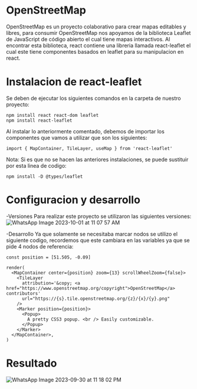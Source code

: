 # OpenStreetMap 
OpenStreetMap es un proyecto colaborativo para crear mapas editables y libres, para consumir OpenStreetMap nos apoyamos de la biblioteca Leaflet de JavaScript de código abierto el cual tiene mapas interactivos. Al encontrar esta biblioteca, react contiene una libreria llamada react-leaflet el cual este tiene componentes basados en leaflet para su manipulacion en react. 

# Instalacion de react-leaflet
Se deben de ejecutar los siguientes comandos en la carpeta de nuestro proyecto:
```
npm install react react-dom leaflet
npm install react-leaflet
```

Al instalar lo anteriormente comentado, debemos de importar los componentes que vamos a utilizar que son los siguientes:
```
import { MapContainer, TileLayer, useMap } from 'react-leaflet'
```

Nota: Si es que no se hacen las anteriores instalaciones, se puede sustituir por esta linea de codigo:
```
npm install -D @types/leaflet
```

# Configuracion y desarrollo 
-Versiones
Para realizar este proyecto se utilizaron las siguientes versiones: 
![WhatsApp Image 2023-10-01 at 11 07 57 AM](https://github.com/OrtegaF/Proyecto-de-Geolocalizacion/assets/105130659/2a708179-3c3c-4234-9e83-85194e69a0ad)

-Desarrollo 
Ya que solamente se necesitaba marcar nodos se utilizo el siguiente codigo, recordemos que este cambiara en las variables ya que se pide 4 nodos de referencia:
```
const position = [51.505, -0.09]

render(
  <MapContainer center={position} zoom={13} scrollWheelZoom={false}>
    <TileLayer
      attribution='&copy; <a href="https://www.openstreetmap.org/copyright">OpenStreetMap</a> contributors'
      url="https://{s}.tile.openstreetmap.org/{z}/{x}/{y}.png"
    />
    <Marker position={position}>
      <Popup>
        A pretty CSS3 popup. <br /> Easily customizable.
      </Popup>
    </Marker>
  </MapContainer>,
)
```

# Resultado
![WhatsApp Image 2023-09-30 at 11 18 02 PM](https://github.com/OrtegaF/Proyecto-de-Geolocalizacion/assets/105130659/f31e36ad-fae9-478b-a2b3-b1da1ffa3000)
